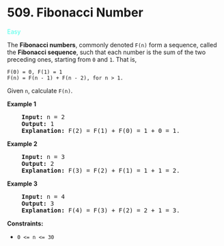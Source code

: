 # 509. Fibonacci Number

<span style="color:rgb(72, 255, 234);">Easy</span>

The **Fibonacci numbers**, commonly denoted `F(n)` form a sequence, called the **Fibonacci sequence**, such that each number is the sum of
the two preceding ones, starting from `0` and `1`. That is,

```
F(0) = 0, F(1) = 1
F(n) = F(n - 1) + F(n - 2), for n > 1.
```

Given `n`, calculate `F(n)`.

<p>
    <strong>Example 1</strong>
</p>
<pre>
    <strong>Input:</strong> n = 2
    <strong>Output:</strong> 1
    <strong>Explanation:</strong> F(2) = F(1) + F(0) = 1 + 0 = 1.
</pre>

<p>
    <strong>Example 2</strong>
</p>
<pre>
    <strong>Input:</strong> n = 3
    <strong>Output:</strong> 2
    <strong>Explanation:</strong> F(3) = F(2) + F(1) = 1 + 1 = 2.
</pre>

<p>
    <strong>Example 3</strong>
</p>
<pre>
    <strong>Input:</strong> n = 4
    <strong>Output:</strong> 3
    <strong>Explanation:</strong> F(4) = F(3) + F(2) = 2 + 1 = 3.
</pre>

<p>
    <strong>Constraints:</strong>
<p>

- `0 <= n <= 30`